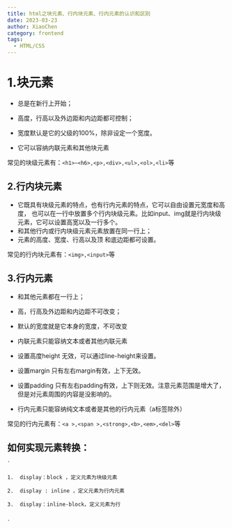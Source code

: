 ```yaml
---
title: html之块元素、行内块元素、行内元素的认识和区别
date: 2023-03-23
author: XiaoChen
category: frontend
tags:
  - HTML/CSS
---
```


# 1.**块元素**

*   总是在新行上开始；
    
*   高度，行高以及外边距和内边距都可控制；
    
*   宽度默认是它的父级的100%，除非设定一个宽度。
    
*   它可以容纳内联元素和其他块元素
    

常见的块级元素有：`<h1>~<h6>,<p>,<div>,<ul>,<ol>,<li>`等

## 2.行内块元素

*   它既具有块级元素的特点，也有行内元素的特点，它可以自由设置元宽度和高度， 也可以在一行中放置多个行内块级元素。比如input、img就是行内块级元素，它可以设置高宽以及一行多个。
*   和其他行内或行内块级元素元素放置在同一行上；
*   元素的高度、宽度、行高以及顶 和底边距都可设置。

常见的行内块元素有：`<img>,<input>`等

## 3.行内元素

*   和其他元素都在一行上；
    
*   高，行高及外边距和内边距不可改变；
    
*   默认的宽度就是它本身的宽度，不可改变
    
*   内联元素只能容纳文本或者其他内联元素
    
*   设置高度height 无效，可以通过line-height来设置。
    
*   设置margin 只有左右margin有效，上下无效。
    
*   设置padding 只有左右padding有效，上下则无效。注意元素范围是增大了，但是对元素周围的内容是没影响的。
    
*   行内元素只能容纳纯文本或者是其他的行内元素（a标签除外）
    

常见的行内元素有：`<a >,<span >,<strong>,<b>,<em>,<del>`等

## 如何实现元素转换：

```
`

1.  display：block ，定义元素为块级元素 
    
2.  display : inline ，定义元素为行内元素 
    
3.  display：inline-block，定义元素为行
    

`


```